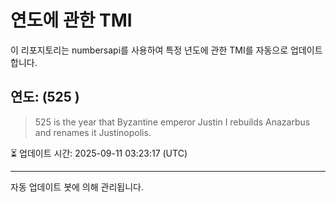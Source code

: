
# 연도에 관한 TMI

이 리포지토리는 numbersapi를 사용하여 특정 년도에 관한 TMI를 자동으로 업데이트합니다.

## 연도: (525 )
> 525 is the year that Byzantine emperor Justin I rebuilds Anazarbus and renames it Justinopolis.

⏳ 업데이트 시간: 2025-09-11 03:23:17 (UTC)

---
자동 업데이트 봇에 의해 관리됩니다.
